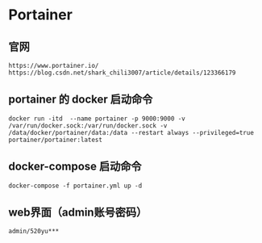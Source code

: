 # Portainer
##  官网
```
https://www.portainer.io/
https://blog.csdn.net/shark_chili3007/article/details/123366179
```
## portainer 的 docker 启动命令
```
docker run -itd  --name portainer -p 9000:9000 -v /var/run/docker.sock:/var/run/docker.sock -v /data/docker/portainer/data:/data --restart always --privileged=true portainer/portainer:latest
```

## docker-compose 启动命令
```
docker-compose -f portainer.yml up -d
```

## web界面（admin账号密码）
```
admin/520yu***
```